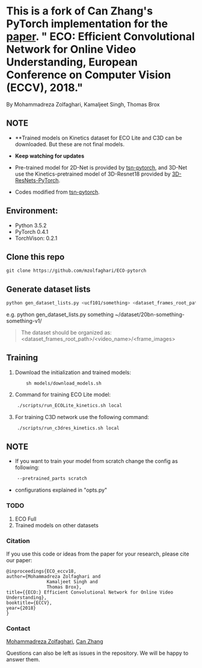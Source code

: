 # This is a fork of Can Zhang's PyTorch implementation for the [paper](https://arxiv.org/pdf/1804.09066.pdf). " ECO: Efficient Convolutional Network for Online Video Understanding, European Conference on Computer Vision (ECCV), 2018."  
 By Mohammadreza Zolfaghari, Kamaljeet Singh, Thomas Brox
 
 
## NOTE
* **Trained models on Kinetics dataset for ECO Lite and C3D can be downloaded. But these are not final models. 
* **Keep watching for updates**

* Pre-trained model for 2D-Net is provided by [tsn-pytorch](https://github.com/yjxiong/tsn-pytorch), and 3D-Net use the Kinetics-pretrained model of 3D-Resnet18 provided by [3D-ResNets-PyTorch](https://github.com/kenshohara/3D-ResNets-PyTorch).
* Codes modified from [tsn-pytorch](https://github.com/yjxiong/tsn-pytorch).


## Environment:
* Python 3.5.2
* PyTorch 0.4.1
* TorchVison: 0.2.1

## Clone this repo

```
git clone https://github.com/mzolfaghari/ECO-pytorch
```

## Generate dataset lists

```bash
python gen_dataset_lists.py <ucf101/something> <dataset_frames_root_path>
```
e.g. python gen_dataset_lists.py something ~/dataset/20bn-something-something-v1/

> The dataset should be organized as:<br>
> <dataset_frames_root_path>/<video_name>/<frame_images>

## Training
1. Download the initialization and trained models:

	```Shell
        sh models/download_models.sh
	```
        
        
2. Command for training ECO Lite model:

```bash
    ./scripts/run_ECOLite_kinetics.sh local
```

3. For training C3D network use the following command:

```bash
    ./scripts/run_c3dres_kinetics.sh local
```

## NOTE
* If you want to train your model from scratch change the config as following:
```bash
    --pretrained_parts scratch
```
* configurations explained in "opts.py"

### TODO
1. ECO Full
2. Trained models on other datasets


### Citation
If you use this code or ideas from the paper for your research, please cite our paper:
```
@inproceedings{ECO_eccv18,
author={Mohammadreza Zolfaghari and
               Kamaljeet Singh and
               Thomas Brox},
title={{ECO:} Efficient Convolutional Network for Online Video Understanding},	       
booktitle={ECCV},
year={2018}
}
```

### Contact

  [Mohammadreza Zolfaghari](https://github.com/mzolfaghari/ECO-pytorch), [Can Zhang](https://github.com/zhang-can/ECO-pytorch)

  Questions can also be left as issues in the repository. We will be happy to answer them.




